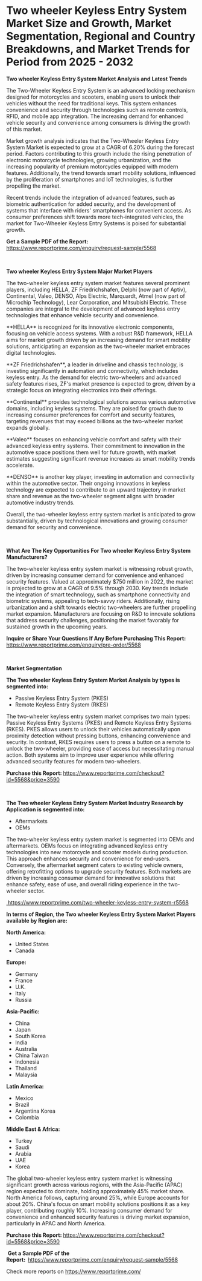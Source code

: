 <p><h1>Two wheeler Keyless Entry System Market Size and Growth, Market Segmentation, Regional and Country Breakdowns, and Market Trends for Period from 2025 -  2032</h1></p><p><strong>Two wheeler Keyless Entry System Market Analysis and Latest Trends</strong></p>
<p><p>The Two-Wheeler Keyless Entry System is an advanced locking mechanism designed for motorcycles and scooters, enabling users to unlock their vehicles without the need for traditional keys. This system enhances convenience and security through technologies such as remote controls, RFID, and mobile app integration. The increasing demand for enhanced vehicle security and convenience among consumers is driving the growth of this market.</p><p>Market growth analysis indicates that the Two-Wheeler Keyless Entry System Market is expected to grow at a CAGR of 6.20% during the forecast period. Factors contributing to this growth include the rising penetration of electronic motorcycle technologies, growing urbanization, and the increasing popularity of premium motorcycles equipped with modern features. Additionally, the trend towards smart mobility solutions, influenced by the proliferation of smartphones and IoT technologies, is further propelling the market. </p><p>Recent trends include the integration of advanced features, such as biometric authentication for added security, and the development of systems that interface with riders' smartphones for convenient access. As consumer preferences shift towards more tech-integrated vehicles, the market for Two-Wheeler Keyless Entry Systems is poised for substantial growth.</p></p>
<p><strong>Get a Sample PDF of the Report:&nbsp;</strong> <a href="https://www.reportprime.com/enquiry/request-sample/5568?utm_campaign=3202&utm_medium=2&utm_source=Github&utm_content=ia&utm_term=19032025&utm_id=two-wheeler-keyless-entry-system">https://www.reportprime.com/enquiry/request-sample/5568</a></p>
<p>&nbsp;</p>
<p><strong>Two wheeler Keyless Entry System Major Market Players</strong></p>
<p><p>The two-wheeler keyless entry system market features several prominent players, including HELLA, ZF Friedrichshafen, Delphi (now part of Aptiv), Continental, Valeo, DENSO, Alps Electric, Marquardt, Atmel (now part of Microchip Technology), Lear Corporation, and Mitsubishi Electric. These companies are integral to the development of advanced keyless entry technologies that enhance vehicle security and convenience.</p><p>**HELLA** is recognized for its innovative electronic components, focusing on vehicle access systems. With a robust R&D framework, HELLA aims for market growth driven by an increasing demand for smart mobility solutions, anticipating an expansion as the two-wheeler market embraces digital technologies.</p><p>**ZF Friedrichshafen**, a leader in driveline and chassis technology, is investing significantly in automation and connectivity, which includes keyless entry. As the demand for electric two-wheelers and advanced safety features rises, ZF's market presence is expected to grow, driven by a strategic focus on integrating electronics into their offerings.</p><p>**Continental** provides technological solutions across various automotive domains, including keyless systems. They are poised for growth due to increasing consumer preferences for comfort and security features, targeting revenues that may exceed billions as the two-wheeler market expands globally.</p><p>**Valeo** focuses on enhancing vehicle comfort and safety with their advanced keyless entry systems. Their commitment to innovation in the automotive space positions them well for future growth, with market estimates suggesting significant revenue increases as smart mobility trends accelerate.</p><p>**DENSO** is another key player, investing in automation and connectivity within the automotive sector. Their ongoing innovations in keyless technology are expected to contribute to an upward trajectory in market share and revenue as the two-wheeler segment aligns with broader automotive industry trends.</p><p>Overall, the two-wheeler keyless entry system market is anticipated to grow substantially, driven by technological innovations and growing consumer demand for security and convenience.</p></p>
<p>&nbsp;</p>
<p><strong>What Are The Key Opportunities For Two wheeler Keyless Entry System Manufacturers?</strong></p>
<p><p>The two-wheeler keyless entry system market is witnessing robust growth, driven by increasing consumer demand for convenience and enhanced security features. Valued at approximately $750 million in 2022, the market is projected to grow at a CAGR of 9.5% through 2030. Key trends include the integration of smart technology, such as smartphone connectivity and biometric systems, appealing to tech-savvy riders. Additionally, rising urbanization and a shift towards electric two-wheelers are further propelling market expansion. Manufacturers are focusing on R&D to innovate solutions that address security challenges, positioning the market favorably for sustained growth in the upcoming years.</p></p>
<p><strong>Inquire or Share Your Questions If Any Before Purchasing This Report:</strong> <a href="https://www.reportprime.com/enquiry/pre-order/5568?utm_campaign=3202&utm_medium=2&utm_source=Github&utm_content=ia&utm_term=19032025&utm_id=two-wheeler-keyless-entry-system">https://www.reportprime.com/enquiry/pre-order/5568</a></p>
<p>&nbsp;</p>
<p><strong>Market Segmentation</strong></p>
<p><strong>The Two wheeler Keyless Entry System Market Analysis by types is segmented into:</strong></p>
<p><ul><li>Passive Keyless Entry System (PKES)</li><li>Remote Keyless Entry System (RKES)</li></ul></p>
<p><p>The two-wheeler keyless entry system market comprises two main types: Passive Keyless Entry Systems (PKES) and Remote Keyless Entry Systems (RKES). PKES allows users to unlock their vehicles automatically upon proximity detection without pressing buttons, enhancing convenience and security. In contrast, RKES requires users to press a button on a remote to unlock the two-wheeler, providing ease of access but necessitating manual action. Both systems aim to improve user experience while offering advanced security features for modern two-wheelers.</p></p>
<p><strong>Purchase this Report:&nbsp;</strong><a href="https://www.reportprime.com/checkout?id=5568&price=3590&utm_campaign=3202&utm_medium=2&utm_source=Github&utm_content=ia&utm_term=19032025&utm_id=two-wheeler-keyless-entry-system">https://www.reportprime.com/checkout?id=5568&price=3590</a></p>
<p>&nbsp;</p>
<p><strong>The Two wheeler Keyless Entry System Market Industry Research by Application is segmented into:</strong></p>
<p><ul><li>Aftermarkets</li><li>OEMs</li></ul></p>
<p><p>The two-wheeler keyless entry system market is segmented into OEMs and aftermarkets. OEMs focus on integrating advanced keyless entry technologies into new motorcycle and scooter models during production. This approach enhances security and convenience for end-users. Conversely, the aftermarket segment caters to existing vehicle owners, offering retrofitting options to upgrade security features. Both markets are driven by increasing consumer demand for innovative solutions that enhance safety, ease of use, and overall riding experience in the two-wheeler sector.</p></p>
<p><a href="https://www.reportprime.com/two-wheeler-keyless-entry-system-r5568?utm_campaign=3202&utm_medium=2&utm_source=Github&utm_content=ia&utm_term=19032025&utm_id=two-wheeler-keyless-entry-system">&nbsp;https://www.reportprime.com/two-wheeler-keyless-entry-system-r5568</a></p>
<p><strong>In terms of Region, the Two wheeler Keyless Entry System Market Players available by Region are:</strong></p>
<p>
    <p> <strong> North America: </strong>
        <ul>
            <li>United States</li>
            <li>Canada</li>
        </ul>
        </p> 
    <p> <strong> Europe: </strong>
        <ul>
            <li>Germany</li>
            <li>France</li>
            <li>U.K.</li>
            <li>Italy</li>
            <li>Russia</li>
        </ul>
        </p> 
    <p> <strong> Asia-Pacific: </strong>
        <ul>
            <li>China</li>
            <li>Japan</li>
            <li>South Korea</li>
            <li>India</li>
            <li>Australia</li>
            <li>China Taiwan</li>
            <li>Indonesia</li>
            <li>Thailand</li>
            <li>Malaysia</li>
        </ul>
        </p> 
    <p> <strong> Latin America: </strong>
        <ul>
            <li>Mexico</li>
            <li>Brazil</li>
            <li>Argentina Korea</li>
            <li>Colombia</li>
        </ul>
        </p> 
    <p> <strong> Middle East & Africa: </strong>
        <ul>
            <li>Turkey</li>
            <li>Saudi</li>
            <li>Arabia</li>
            <li>UAE</li>
            <li>Korea</li>
        </ul>
    </p>
    </p>
<p><p>The global two-wheeler keyless entry system market is witnessing significant growth across various regions, with the Asia-Pacific (APAC) region expected to dominate, holding approximately 45% market share. North America follows, capturing around 25%, while Europe accounts for about 20%. China's focus on smart mobility solutions positions it as a key player, contributing roughly 10%. Increasing consumer demand for convenience and enhanced security features is driving market expansion, particularly in APAC and North America.</p></p>
<p><strong>Purchase this Report: </strong><a href="https://www.reportprime.com/checkout?id=5568&price=3590&utm_campaign=3202&utm_medium=2&utm_source=Github&utm_content=ia&utm_term=19032025&utm_id=two-wheeler-keyless-entry-system">https://www.reportprime.com/checkout?id=5568&price=3590</a></p>
<p>&nbsp;<strong>Get a Sample PDF of the Report:&nbsp;&nbsp;</strong><a href="https://www.reportprime.com/enquiry/request-sample/5568?utm_campaign=3202&utm_medium=2&utm_source=Github&utm_content=ia&utm_term=19032025&utm_id=two-wheeler-keyless-entry-system">https://www.reportprime.com/enquiry/request-sample/5568</a></p>
<p><strong></strong></p>
<p>Check more reports on <a href="https://www.reportprime.com/?utm_campaign=3202&utm_medium=2&utm_source=Github&utm_content=ia&utm_term=19032025&utm_id=two-wheeler-keyless-entry-system">https://www.reportprime.com/</a></p>